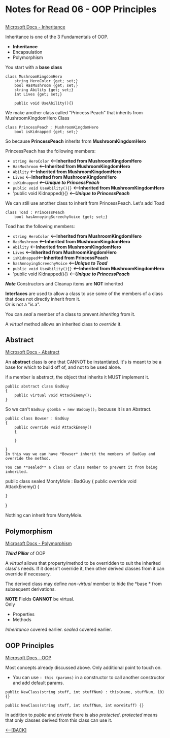 # Notes for Read 06 - OOP Principles

##

[Microsoft Docs - Inheritance](https://docs.microsoft.com/en-us/dotnet/csharp/programming-guide/classes-and-structs/inheritance)

Inheritance is one of the 3 Fundamentals of OOP.
+ **Inheritance**
+ Encapsulation
+ Polymorphism


You start with a **base class**
```
class MushroomKingdomHero
    string HeroColor {get; set;}
    bool HasMushroom {get; set;}
    string Ability {get; set;}
    int Lives {get; set;}

    public void UseAbility(){} 
```
We make another class called "Princess Peach" that inherits from MushroomKingdomHero Class

```
class PrincessPeach : MushroomKingdomHero
    bool isKidnapped {get; set;}
```

So because **PrincessPeach** inherits from **MushroomKingdomHero** 

PrincessPeach has the following members:

+ `string HeroColor` **<--Inherited from MushroomKingdomHero**
+ `HasMushroom` **<--Inherited from MushroomKingdomHero**
+ `Ability` **<--Inherited from MushroomKingdomHero**
+ `Lives` **<--Inherited from MushroomKingdomHero**
+ `isKidnapped` ***<--Unique to PrincessPeach***
+  `public void UseAbility(){}` **<--Inherited from MushroomKingdomHero**
+  'public void Kidnapped(){} ***<--Unique to PrincessPeach***

We can still use another class to inherit from PrincessPeach.  Let's add Toad

```
class Toad : PrincessPeach
    bool hasAnnoyingScreechyVoice {get; set;}
```

Toad has the following members:

+ `string HeroColor` **<--Inherited from MushroomKingdomHero**
+ `HasMushroom` **<--Inherited from MushroomKingdomHero**
+ `Ability` **<--Inherited from MushroomKingdomHero**
+ `Lives` **<--Inherited from MushroomKingdomHero**
+ `isKidnapped`**<--Inherited from PrincessPeach**
+ `hasAnnoyingScreechyVoice` ***<--Unique to Toad*** 
+  `public void UseAbility(){}` **<--Inherited from MushroomKingdomHero**
+  'public void Kidnapped(){} ***<--Unique to PrincessPeach***

***Note*** Constructors and Cleanup items are **NOT** inherited

**Interfaces** are used to allow a class to use some of the members of a class that does not directly inherit from it.  
Or is not a "is a". 

You can *seal* a member of a class to prevent *inheriting* from it.

A *virtual* method allows an inherited class to *override* it.


## Abstract

[Microsoft Docs - Abstract](https://docs.microsoft.com/en-us/dotnet/csharp/programming-guide/classes-and-structs/abstract-and-sealed-classes-and-class-members)

An **abstract** class is one that CANNOT be instantiated.  It's is meant to be a base for which to build off of, and not to be used alone.

if a member is abstract, the object that inherits it MUST implement it.
```
public abstract class BadGuy
{
    public virtual void AttackEnemy();
}
```

So we can't `BadGuy goomba = new BadGuy();` becuuse it is an Abstract.

```
public class Bowser : BadGuy
{
    public override void AttackEnemy()
    {
        
    }
    
}
In this way we can have *Bowser* inherit the members of BadGuy and override the method.

You can **sealed** a class or class member to prevent it from being inherited.

```
public class sealed MontyMole : BadGuy
{
    public override void AttackEnemy()
    {

    }
}
  
Nothing can inherit from MontyMole.

## Polymorphism

[Microsoft Docs - Polymorphism](https://docs.microsoft.com/en-us/dotnet/csharp/programming-guide/classes-and-structs/polymorphism)

***Third Pillar*** of OOP

A *virtual* allows that property/method to be overridden to suit the inherited class's needs.
If it doesn't override it, then other derived classes from it can override if necessary.

The derived class may define *non-virtual* member to hide the *base * from subsequent derivations.

**NOTE** Fields **CANNOT** be virtual.  
Only 
+ Properties
+ Methods

*Inheritance* covered earlier.
*sealed* covered earlier.

## OOP Principles

[Microsoft Docs - OOP](https://docs.microsoft.com/en-us/dotnet/csharp/tutorials/intro-to-csharp/object-oriented-programming)

Most concepts already discussed above.  Only additional point to touch on.

+ You can use `: this (params)` in a constructor to call another constructor and add default params.

```
public NewClass(string stuff, int stuffNum) : this(name, stuffNum, 10){}

public NewClass(string stuff, int stuffNum, int moreStuff) {}
```

In addition to *public* and *private* there is also *protected*.
*protected* means that only classes derived from this class can use it.


[&lt;--&#91;BACK&#93;](/README.md)